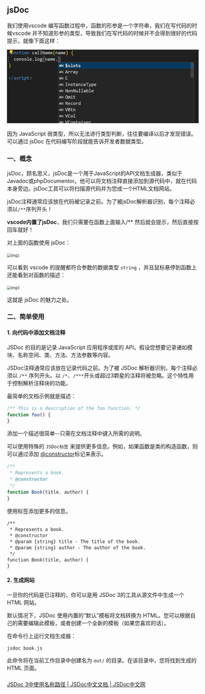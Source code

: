 ## jsDoc

我们使用vscode 编写函数过程中，函数的形参是一个字符串，我们在写代码的时候vscode 并不知道形参的类型，导致我们在写代码的时候并不会得到很好的代码提示，就像下面这样：

<img src=".\image\img1.jpg" alt="img1" style="zoom: 67%;" />

因为 JavaScript 弱类型，所以无法进行类型判断，往往要编译以后才发现错误。可以通过 jsDoc 在代码编写阶段就能告诉开发者数据类型。

### 一、概念

 jsDoc，顾名思义，jsDoc是一个用于JavaScript的API文档生成器，类似于Javadoc或phpDocumentor。他可以将文档注释直接添加到源代码中，就在代码本身旁边。jsDoc工具可以将扫描源代码并为您成一个HTML文档网站。

jsDoc注释通常应该放在代码被记录之前。为了被jsDoc解析器识别，每个注释必须以`/**`序列开头！

**vscode内置了jsDoc**，我们只需要在函数上面输入/** 然后就会提示，然后直接按回车就好！

对上面的函数使用 jsDoc：

<img src="E:\Note\fromTypora\Frontend\代码质量\image\img2.jpg" alt="img2" style="zoom:67%;" />

可以看到 vscode 的提醒都符合参数的数据类型 `string` ，并且鼠标悬停到函数上还能看到对函数的描述：

<img src="E:\Note\fromTypora\Frontend\代码质量\image\img3.jpg" alt="img3" style="zoom:67%;" />

这就是 jsDoc 的魅力之处。



### 二、简单使用

#### 1. 向代码中添加文档注释

JSDoc 的目的是记录 JavaScript 应用程序或库的 API。假设您想要记录诸如模块、名称空间、类、方法、方法参数等内容。

JSDoc注释通常应该放在记录代码之前。为了被 JSDoc 解析器识别，每个注释必须以 `/**` 序列开头。以 `/*`、`/***`开头或超过3颗星的注释将被忽略。这个特性用于控制解析注释块的功能。

最简单的文档示例就是描述：

```js
/** This is a description of the foo function. */
function foo() {
}
```

添加一个描述很简单--只需在文档注释中键入所需的说明。

可以使用特殊的 `JSDoc标签` 来提供更多信息。例如，如果函数是类的构造函数，则可以通过添加 [@constructor](https://www.jsdoc.com.cn/tags-class)标记来表示。

```js
/**
 * Represents a book.
 * @constructor
 */
function Book(title, author) {
}
```

使用标签添加更多的信息。

```jstext
/**
 * Represents a book.
 * @constructor
 * @param {string} title - The title of the book.
 * @param {string} author - The author of the book.
 */
function Book(title, author) {
}
```

#### 2. 生成网站

一旦你的代码是已注释的，你可以是用 JSDoc 3的工具从源文件中生成一个 HTML 网站。

默认情况下，JSDoc 使用内置的“默认”模板将文档转换为 HTML。您可以根据自己的需要编辑此模板，或者创建一个全新的模板（如果您喜欢的话）。

在命令行上运行文档生成器：

```shell
jsdoc book.js
```

此命令将在当前工作目录中创建名为 `out/` 的目录。在该目录中，您将找到生成的 HTML 页面。



###

[JSDoc 3中使用名称路径 | JSDoc中文文档 | JSDoc中文网](https://www.jsdoc.com.cn/about-namepaths)